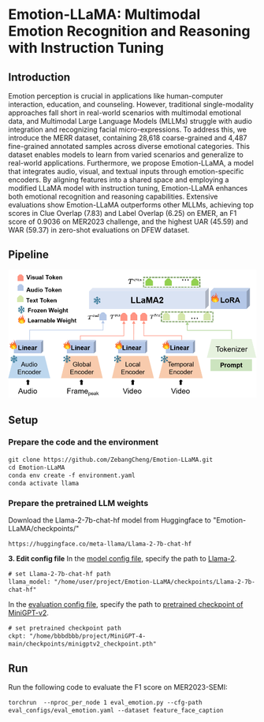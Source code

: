 # Emotion-LLaMA: Multimodal Emotion Recognition and Reasoning with Instruction Tuning  

## Introduction  

Emotion perception is crucial in applications like human-computer interaction, education, and counseling. 
However, traditional single-modality approaches fall short in real-world scenarios with multimodal emotional data, and Multimodal Large Language Models (MLLMs) struggle with audio integration and recognizing facial micro-expressions. 
To address this, we introduce the MERR dataset, containing 28,618 coarse-grained and 4,487 fine-grained annotated samples across diverse emotional categories.
This dataset enables models to learn from varied scenarios and generalize to real-world applications.
Furthermore, we propose Emotion-LLaMA, a model that integrates audio, visual, and textual inputs through emotion-specific encoders.
By aligning features into a shared space and employing a modified LLaMA model with instruction tuning, Emotion-LLaMA enhances both emotional recognition and reasoning capabilities.
Extensive evaluations show Emotion-LLaMA outperforms other MLLMs, achieving top scores in Clue Overlap (7.83) and Label Overlap (6.25) on EMER, an F1 score of 0.9036 on MER2023 challenge, and the highest UAR (45.59) and WAR (59.37) in zero-shot evaluations on DFEW dataset.

## Pipeline
![pipeline](./images/framework.png)

## Setup
### Prepare the code and the environment

```
git clone https://github.com/ZebangCheng/Emotion-LLaMA.git
cd Emotion-LLaMA
conda env create -f environment.yaml
conda activate llama
```

### Prepare the pretrained LLM weights
Download the Llama-2-7b-chat-hf model from Huggingface to "Emotion-LLaMA/checkpoints/"  
```
https://huggingface.co/meta-llama/Llama-2-7b-chat-hf
```

**3. Edit config file** 
In the [model config file](minigpt4/configs/models/minigpt_v2.yaml#L14), specify the path to [Llama-2](https://huggingface.co/meta-llama/Llama-2-7b-chat-hf).
```
# set Llama-2-7b-chat-hf path
llama_model: "/home/user/project/Emotion-LLaMA/checkpoints/Llama-2-7b-chat-hf"
```

In the [evaluation config file](eval_configs/), specify the path to [pretrained checkpoint of MiniGPT-v2](https://drive.google.com/file/d/1aVbfW7nkCSYx99_vCRyP1sOlQiWVSnAl/view).  
```
# set pretrained checkpoint path
ckpt: "/home/bbbdbbb/project/MiniGPT-4-main/checkpoints/minigptv2_checkpoint.pth"
```

## Run
Run the following code to evaluate the F1 score on MER2023-SEMI:  
```
torchrun  --nproc_per_node 1 eval_emotion.py --cfg-path eval_configs/eval_emotion.yaml --dataset feature_face_caption
```


